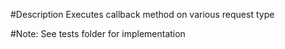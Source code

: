 #Description
Executes callback method on various request type

#Note: See tests folder for implementation
